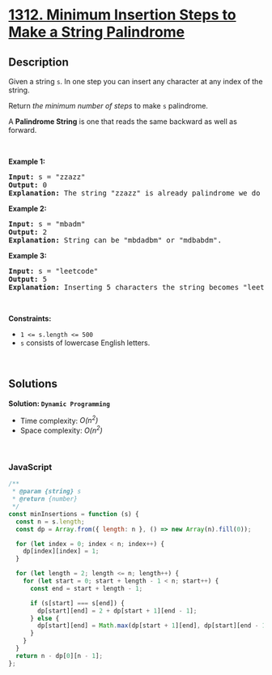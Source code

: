 # [1312. Minimum Insertion Steps to Make a String Palindrome](https://leetcode.com/problems/minimum-insertion-steps-to-make-a-string-palindrome)

## Description

<div class="elfjS" data-track-load="description_content"><p>Given a string <code>s</code>. In one step you can insert any character at any index of the string.</p>

<p>Return <em>the minimum number of steps</em> to make <code>s</code>&nbsp;palindrome.</p>

<p>A&nbsp;<b>Palindrome String</b>&nbsp;is one that reads the same backward as well as forward.</p>

<p>&nbsp;</p>
<p><strong class="example">Example 1:</strong></p>

<pre><strong>Input:</strong> s = "zzazz"
<strong>Output:</strong> 0
<strong>Explanation:</strong> The string "zzazz" is already palindrome we do not need any insertions.
</pre>

<p><strong class="example">Example 2:</strong></p>

<pre><strong>Input:</strong> s = "mbadm"
<strong>Output:</strong> 2
<strong>Explanation:</strong> String can be "mbdadbm" or "mdbabdm".
</pre>

<p><strong class="example">Example 3:</strong></p>

<pre><strong>Input:</strong> s = "leetcode"
<strong>Output:</strong> 5
<strong>Explanation:</strong> Inserting 5 characters the string becomes "leetcodocteel".
</pre>

<p>&nbsp;</p>
<p><strong>Constraints:</strong></p>

<ul>
	<li><code>1 &lt;= s.length &lt;= 500</code></li>
	<li><code>s</code> consists of lowercase English letters.</li>
</ul>
</div>

<p>&nbsp;</p>

## Solutions

**Solution: `Dynamic Programming`**

- Time complexity: <em>O(n<sup>2</sup>)</em>
- Space complexity: <em>O(n<sup>2</sup>)</em>

<p>&nbsp;</p>

### **JavaScript**

```js
/**
 * @param {string} s
 * @return {number}
 */
const minInsertions = function (s) {
  const n = s.length;
  const dp = Array.from({ length: n }, () => new Array(n).fill(0));

  for (let index = 0; index < n; index++) {
    dp[index][index] = 1;
  }

  for (let length = 2; length <= n; length++) {
    for (let start = 0; start + length - 1 < n; start++) {
      const end = start + length - 1;

      if (s[start] === s[end]) {
        dp[start][end] = 2 + dp[start + 1][end - 1];
      } else {
        dp[start][end] = Math.max(dp[start + 1][end], dp[start][end - 1]);
      }
    }
  }
  return n - dp[0][n - 1];
};
```
